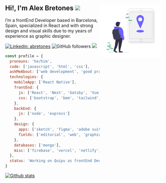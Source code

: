 <h2>
  <img align="right" src="https://raw.githubusercontent.com/AlexBHdez/alexbhdez/master/readme-image-profile.png" width="200">
  Hi!, I'm Alex Bretones <img src="https://media.giphy.com/media/3o7aDbeo34WHHejJ2E/giphy.gif" width="25"/>
</h2>
<p>I’m a frontEnd Developer based in Barcelona, Spain, specialized in React and with strong design and visual skills due to my years of experience as graphic designer.</p>

[![Linkedin: abretones](https://img.shields.io/badge/-alexbhdez-blue?style=flat-square&logo=Linkedin&logoColor=white&link=https://www.linkedin.com/in/abretones/)](https://www.linkedin.com/in/abretones/)
![GitHub followers](https://img.shields.io/github/followers/alexbhdez?label=Follow&style=social)
[![](https://img.shields.io/badge/mail-abhbretones%40gmail.com-red)](mailto:abhbretones@gmail.com)

```js
const profile = {
  pronouns: 'he/him',
  code: ['javascript', 'html', 'css'],
  askMeAbout: ['web development', 'good practices', 'design'],
  technologies: {
    mobileApp: ['React Native'],
    frontEnd: {
      js: ['React', 'Next', 'Gatsby', 'Vue'],
      css: ['bootstrap', 'bem', 'tailwind', 'sass']
    },
    backEnd: {
      js: ['node', 'express']
    },
    design: {
      apps: ['sketch', 'figma', 'adobe suite'],
      fields: ['editorial', 'web', 'graphic', 'branding']
    },
    databases: ['mongo'],
    misc: ['firebase', 'vercel', 'netlify', 'ssr', 'aws']
  },
  status: 'Working on Quipu as frontEnd Developer'
}
```

[![Github stats](https://github-readme-stats.vercel.app/api?username=alexbhdez&count_private=true&show_icons=true&theme=gruvbox)](https://github.com/alexbhdez/github-readme-stats)
